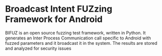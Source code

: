 # Broadcast Intent FUZzing Framework for Android

BIFUZ is an open source fuzzing test framework, written in Python.
It generates an Inter Process Communication call specific to Android with fuzzed parameters and it broadcast it in the system.
The results are stored and analyzed for security issues

